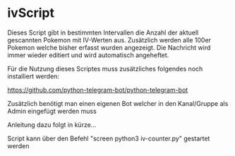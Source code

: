 # ivScript
Dieses Script gibt in bestimmten Intervallen die Anzahl der aktuell gescannten Pokemon mit IV-Werten aus.
Zusätzlich werden alle 100er Pokemon welche bisher erfasst wurden angezeigt.
Die Nachricht wird immer wieder editiert und wird automatisch angeheftet.

Für die Nutzung dieses Scriptes muss zusätzliches folgendes noch installiert werden:

https://github.com/python-telegram-bot/python-telegram-bot

Zusätzlich benötigt man einen eigenen Bot welcher in den Kanal/Gruppe als Admin eingefügt werden muss

Anleitung dazu folgt in kürze...


Script kann über den Befehl "screen python3 iv-counter.py" gestartet werden

